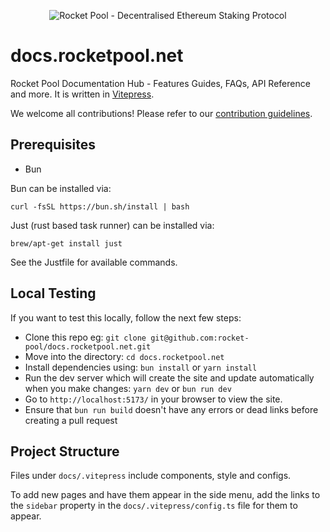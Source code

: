 <p align="center">
  <img src="https://raw.githubusercontent.com/rocket-pool/rocketpool/master/images/logo.png?raw=true" alt="Rocket Pool - Decentralised Ethereum Staking Protocol" />
</p>

# docs.rocketpool.net

Rocket Pool Documentation Hub - Features Guides, FAQs, API Reference and more. It is written in [Vitepress](https://vitepress.dev/guide/what-is-vitepress).

We welcome all contributions! Please refer to our [contribution guidelines](./contributing.md).

## Prerequisites

- Bun

Bun can be installed via:

```
curl -fsSL https://bun.sh/install | bash 
```

Just (rust based task runner) can be installed via:

```
brew/apt-get install just
```

See the Justfile for available commands.

## Local Testing

If you want to test this locally, follow the next few steps:

- Clone this repo eg: `git clone git@github.com:rocket-pool/docs.rocketpool.net.git`
- Move into the directory: `cd docs.rocketpool.net`
- Install dependencies using: `bun install` or `yarn install`
- Run the dev server which will create the site and update automatically when you make changes: `yarn dev` or `bun run dev`
- Go to `http://localhost:5173/` in your browser to view the site.
- Ensure that `bun run build` doesn't have any errors or dead links before creating a pull request

## Project Structure

Files under `docs/.vitepress` include components, style and configs.

To add new pages and have them appear in the side menu, add the links to the `sidebar` property in the `docs/.vitepress/config.ts` file for them to appear.
